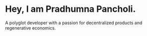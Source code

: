 
# Hey, I am Pradhumna Pancholi.

A polyglot developer with a passion for decentralized products and regenerative economics.
